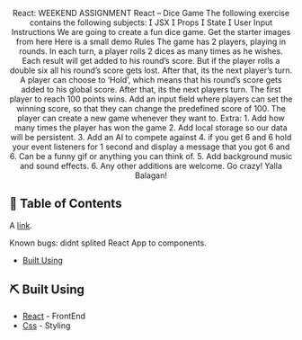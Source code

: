 <p align="center"> React: WEEKEND
ASSIGNMENT
React – Dice Game
The following exercise contains the following subjects:
 JSX
 Props
 State
 User Input
Instructions
We are going to create a fun dice game.
Get the starter images from here
Here is a small demo
Rules
The game has 2 players, playing in rounds.
In each turn, a player rolls 2 dices as many times as he wishes.
Each result will get added to his round’s score.
But if the player rolls a double six all his round’s score gets lost.
After that, its the next player’s turn.
A player can choose to ‘Hold’, which means that his round’s score
gets added to his global score. After that, its the next players turn.
The first player to reach 100 points wins.
Add an input field where players can set the winning score, so that
they can change the predefined score of 100.
The player can create a new game whenever they want to.
Extra:
1. Add how many times the player has won the game
2. Add local storage so our data will be persistent.
3. Add an AI to compete against
4. if you get 6 and 6 hold your event listeners for 1 second and
display a message that you got 6 and 6. Can be a funny gif or
anything you can think of.
5. Add background music and sound effects.
6. Any other additions are welcome. Go crazy!
Yalla Balagan!
    <br> 
</p>

## 📝 Table of Contents

A [link](https://dice-react-galpalex.netlify.app/).

Known bugs: didnt splited React App to components.

- [Built Using](#built_using)

## ⛏️ Built Using <a name = "built_using"></a>

- [React](https://reactjs.org/) - FrontEnd
- [Css]() - Styling
